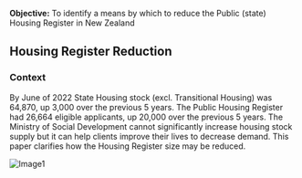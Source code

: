 **Objective:** To identify a means by which to reduce the Public (state) Housing Register in New Zealand

## Housing Register Reduction
### Context
By June of 2022 State Housing stock (excl. Transitional Housing) was 64,870, up 3,000 over the previous 5 years. The Public Housing Register had 26,664 eligible applicants, up 20,000 over the previous 5 years. The Ministry of Social Development cannot significantly increase housing stock supply but it can help clients improve their lives to decrease demand. This paper clarifies how the Housing Register size may be reduced.


![Image1](https://CarlosPeralta2049.github.io/Assets/Project1_01.png)
<br><br>

